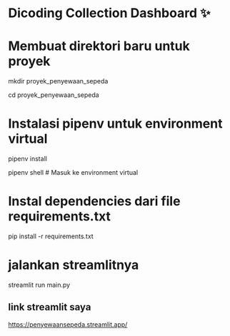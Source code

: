 # Dicoding Collection Dashboard ✨

# Membuat direktori baru untuk proyek
mkdir proyek_penyewaan_sepeda

cd proyek_penyewaan_sepeda

# Instalasi pipenv untuk environment virtual
pipenv install

pipenv shell  # Masuk ke environment virtual

# Instal dependencies dari file requirements.txt
pip install -r requirements.txt

# jalankan streamlitnya
streamlit run main.py

## link streamlit saya
https://penyewaansepeda.streamlit.app/
